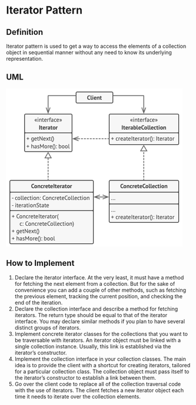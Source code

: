 # Iterator Pattern

## Definition

Iterator pattern is used to get a way to access the elements of a collection object in sequential manner without any need to know its underlying representation.

## UML

![UML of Iterator](uml.png)

## How to Implement

1. Declare the iterator interface. At the very least, it must have a method for fetching the next element from a collection. But for the sake of convenience you can add a couple of other methods, such as fetching the previous element, tracking the current position, and checking the end of the iteration.
2. Declare the collection interface and describe a method for fetching iterators. The return type should be equal to that of the iterator interface. You may declare similar methods if you plan to have several distinct groups of iterators.
3. Implement concrete iterator classes for the collections that you want to be traversable with iterators. An iterator object must be linked with a single collection instance. Usually, this link is established via the iterator’s constructor.
4. Implement the collection interface in your collection classes. The main idea is to provide the client with a shortcut for creating iterators, tailored for a particular collection class. The collection object must pass itself to the iterator’s constructor to establish a link between them.
5. Go over the client code to replace all of the collection traversal code with the use of iterators. The client fetches a new iterator object each time it needs to iterate over the collection elements.
